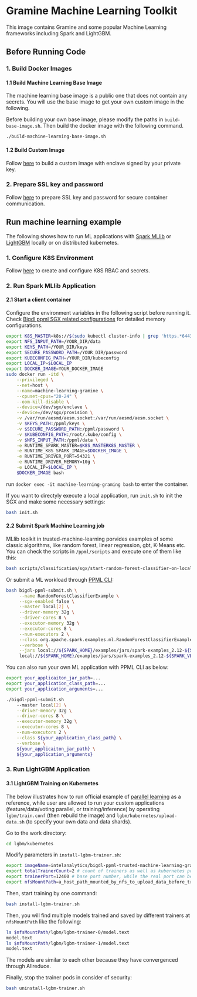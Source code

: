 # Gramine Machine Learning Toolkit

This image contains Gramine and some popular Machine Learning frameworks including Spark and LightGBM. 

## Before Running Code
### 1. Build Docker Images
#### 1.1 Build Machine Learning Base Image

The machine learning base image is a public one that does not contain any secrets. You will use the base image to get your own custom image in the following.

Before building your own base image, please modify the paths in `build-base-image.sh`. Then build the docker image with the following command.

```bash
./build-machine-learning-base-image.sh
```
#### 1.2 Build Custom Image

Follow [here](https://github.com/intel-analytics/BigDL/tree/main/ppml/trusted-bigdata#12-build-customer-image) to build a custom image with enclave signed by your private key.

### 2. Prepare SSL key and password

Follow [here](https://github.com/intel-analytics/BigDL/blob/main/ppml/docs/prepare_environment.md#prepare-key-and-password) to prepare SSL key and password for secure container communication.

## Run machine learning example

The following shows how to run ML applications with [Spark MLlib](#2-run-spark-mllib-application) or [LightGBM](#3-run-lightgbm-application) locally or on distributed kubernetes.

### 1. Configure K8S Environment

Follow [here](https://github.com/intel-analytics/BigDL/blob/main/ppml/docs/prepare_environment.md#configure-the-environment) to create and configure K8S RBAC and secrets.

### 2. Run Spark MLlib Application

#### 2.1 Start a client container

Configure the environment variables in the following script before running it. Check [Bigdl ppml SGX related configurations](#1-bigdl-ppml-sgx-related-configurations) for detailed memory configurations.
```bash
export K8S_MASTER=k8s://$(sudo kubectl cluster-info | grep 'https.*6443' -o -m 1)
export NFS_INPUT_PATH=/YOUR_DIR/data
export KEYS_PATH=/YOUR_DIR/keys
export SECURE_PASSWORD_PATH=/YOUR_DIR/password
export KUBECONFIG_PATH=/YOUR_DIR/kubeconfig
export LOCAL_IP=$LOCAL_IP
export DOCKER_IMAGE=YOUR_DOCKER_IMAGE
sudo docker run -itd \
    --privileged \
    --net=host \
    --name=machine-learning-gramine \
    --cpuset-cpus="20-24" \
    --oom-kill-disable \
    --device=/dev/sgx/enclave \
    --device=/dev/sgx/provision \
    -v /var/run/aesmd/aesm.socket:/var/run/aesmd/aesm.socket \
    -v $KEYS_PATH:/ppml/keys \
    -v $SECURE_PASSWORD_PATH:/ppml/password \
    -v $KUBECONFIG_PATH:/root/.kube/config \
    -v $NFS_INPUT_PATH:/ppml/data \
    -e RUNTIME_SPARK_MASTER=$K8S_MASTERK8S_MASTER \
    -e RUNTIME_K8S_SPARK_IMAGE=$DOCKER_IMAGE \
    -e RUNTIME_DRIVER_PORT=54321 \
    -e RUNTIME_DRIVER_MEMORY=10g \
    -e LOCAL_IP=$LOCAL_IP \
    $DOCKER_IMAGE bash
```
run `docker exec -it machine-learning-graming bash` to enter the container.

If you want to directyly execute a local application, run `init.sh` to init the SGX and make some necessary settings:
```bash
bash init.sh
```

#### 2.2 Submit Spark Machine Learning job

MLlib toolkit in trusted-machine-learning porvides examples of some classic algorithms, like random forest, linear regression, gbt, K-Means etc. You can check the scripts in `/ppml/scripts` and execute one of them like this:

```bash 
bash scripts/classification/sgx/start-random-forest-classifier-on-local-sgx.sh
```

Or submit a ML workload through [PPML CLI](https://github.com/intel-analytics/BigDL/blob/ecd8d96f2d4a1d2421d5edd3a566c93c7797ff03/ppml/docs/submit_job.md#ppml-cli):

```bash
bash bigdl-ppml-submit.sh \
     --name RandomForestClassifierExample \
     --sgx-enabled false \
     --master local[2] \
     --driver-memory 32g \
     --driver-cores 8 \
     --executor-memory 32g \
     --executor-cores 8 \
     --num-executors 2 \
     --class org.apache.spark.examples.ml.RandomForestClassifierExample \
     --verbose \
     --jars local://${SPARK_HOME}/examples/jars/spark-examples_2.12-${SPARK_VERSION}.jar \
     local://${SPARK_HOME}/examples/jars/spark-examples_2.12-${SPARK_VERSION}.jar 3000
```

You can also run your own ML application with PPML CLI as below:
```bash 
export your_applicaiton_jar_path=...
export your_application_class_path=...
export your_application_arguments=...

./bigdl-ppml-submit.sh
    --master local[2] \
    --driver-memory 32g \
    --driver-cores 8 \
    --executor-memory 32g \
    --executor-cores 8 \
    --num-executors 2 \
    --class ${your_application_class_path} \
    --verbose \
    ${your_applicaiton_jar_path} \
    ${your_application_arguments}
```

### 3. Run LightGBM Application

#### 3.1 LightGBM Training on Kubernetes

The below illustrates how to run official example of [parallel learning](https://github.com/microsoft/LightGBM/tree/master/examples/parallel_learning#distributed-learning-example) as a reference, while user are allowed to run your custom applications (feature/data/voting parallel, or training/inference) by operating `lgbm/train.conf` (then rebuild the image) and `lgbm/kubernetes/upload-data.sh` (to specify your own data and data shards).

Go to the work directory:

```bash
cd lgbm/kubernetes
```

Modify parameters in `install-lgbm-trainer.sh`:

```bash
export imageName=intelanalytics/bigdl-ppml-trusted-machine-learning-gramine-reference:2.3.0-SNAPSHOT # You custom image name if needed
export totalTrainerCount=2 # count of trainers as well as kubernetes pods
export trainerPort=12400 # base port number, while the real port can be adapted
export nfsMountPath=a_host_path_mounted_by_nfs_to_upload_data_before_training # the path you used to create kubernetes nfsvolumeclaim
```

Then, start training by one command:

```bash
bash install-lgbm-trainer.sh
```

Then, you will find multiple models trained and saved by different trainers at `nfsMountPath` like the following:
```bash
ls $nfsMountPath/lgbm/lgbm-trainer-0/model.text
model.text
ls $nfsMountPath/lgbm/lgbm-trainer-1/model.text
model.text
```
The models are similar to each other because they have convergenced through Allreduce.

Finally, stop the trainer pods in consider of security:
```bash
bash uninstall-lgbm-trainer.sh
```

